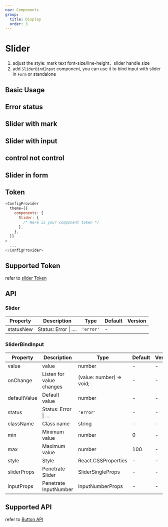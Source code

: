 ```yaml
---
nav: Components
group:
  title: Display
  order: 3
---
```


# Slider

1. adjust the style: mark text font-size/line-height，slider handle size
2. add `SliderBindInput` component, you can use it to bind input with slider in `Form` or standalone

## Basic Usage

<code src="./demos/basic.tsx"></code>

## Error status

<code src="./demos/error.tsx"></code>

## Slider with mark

<code src="./demos/marks.tsx"></code>

## Slider with input

<code src="./demos/withInput.tsx"></code>

## control not control

<code src="./demos/controlNotControl.tsx"></code>

## Slider in form

<code src="./demos/slideInForm.tsx"></code>

## Token

```js
<ConfigProvider
  theme={{
    components: {
      Slider: {
        /* Here is your component token */
      },
    },
  }}
>
  ...
</ConfigProvider>
```

## Supported Token

refer to [slider Token](https://ant.design/components/slider-cn#%E4%B8%BB%E9%A2%98%E5%8F%98%E9%87%8Fdesign-token)

## API

### Slider

| Property                                 | Description        | Type      | Default | Version |
| ---------------------------------------- | ------------------ | --------- | ------- | ------- |
| status<Badge type='success'>New</Badge> | Status: Error \| .... | `'error'` | -       |

### SliderBindInput

| Property     | Description        | Type                     | Default | Version |
| ------------ | ------------------ | ------------------------ | ------- | ------- |
| value        | value                 | number                   | -       | -       |
| onChange     | Listen for value changes         | (value: number) => void; | -       | -       |
| defaultValue | Default value             | number                   | -       | -       |
| status       | Status: Error \| .... | `'error'`                | -       | -       |
| className    | Class name               | string                   | -       | -       |
| min          | Minimum value             | number                   | 0       | -       |
| max          | Maximum value             | number                   | 100     | -       |
| style        | Style               | React.CSSProperties      | -       | -       |
| sliderProps  | Penetrate Slider        | SliderSingleProps        | -       | -       |
| inputProps   | Penetrate InputNumber   | InputNumberProps         | -       | -       |

## Supported API

refer to [Button API](https://ant.design/components/button-cn#api)

